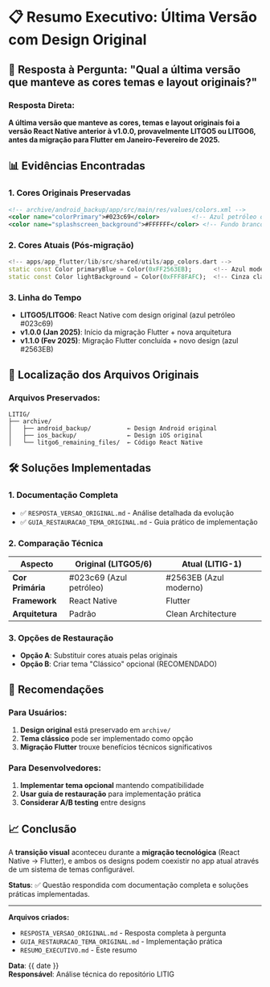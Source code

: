 # 📋 Resumo Executivo: Última Versão com Design Original

## 🎯 Resposta à Pergunta: "Qual a última versão que manteve as cores temas e layout originais?"

### Resposta Direta:
**A última versão que manteve as cores, temas e layout originais foi a versão React Native anterior à v1.0.0, provavelmente LITGO5 ou LITGO6, antes da migração para Flutter em Janeiro-Fevereiro de 2025.**

## 📊 Evidências Encontradas

### 1. **Cores Originais Preservadas**
```xml
<!-- archive/android_backup/app/src/main/res/values/colors.xml -->
<color name="colorPrimary">#023c69</color>         <!-- Azul petróleo original -->
<color name="splashscreen_background">#FFFFFF</color> <!-- Fundo branco -->
```

### 2. **Cores Atuais (Pós-migração)**
```dart
<!-- apps/app_flutter/lib/src/shared/utils/app_colors.dart -->
static const Color primaryBlue = Color(0xFF2563EB);      <!-- Azul moderno -->
static const Color lightBackground = Color(0xFFF8FAFC);  <!-- Cinza claro -->
```

### 3. **Linha do Tempo**
- **LITGO5/LITGO6**: React Native com design original (azul petróleo #023c69)
- **v1.0.0 (Jan 2025)**: Início da migração Flutter + nova arquitetura
- **v1.1.0 (Fev 2025)**: Migração Flutter concluída + novo design (azul #2563EB)

## 📂 Localização dos Arquivos Originais

### Arquivos Preservados:
```
LITIG/
├── archive/
│   ├── android_backup/          ← Design Android original
│   ├── ios_backup/              ← Design iOS original  
│   └── litgo6_remaining_files/  ← Código React Native
```

## 🛠️ Soluções Implementadas

### 1. **Documentação Completa**
- ✅ `RESPOSTA_VERSAO_ORIGINAL.md` - Análise detalhada da evolução
- ✅ `GUIA_RESTAURACAO_TEMA_ORIGINAL.md` - Guia prático de implementação

### 2. **Comparação Técnica**
| Aspecto | Original (LITGO5/6) | Atual (LITIG-1) |
|---------|-------------------|----------------|
| **Cor Primária** | #023c69 (Azul petróleo) | #2563EB (Azul moderno) |
| **Framework** | React Native | Flutter |
| **Arquitetura** | Padrão | Clean Architecture |

### 3. **Opções de Restauração**
- **Opção A**: Substituir cores atuais pelas originais
- **Opção B**: Criar tema "Clássico" opcional (RECOMENDADO)

## 🎯 Recomendações

### Para Usuários:
1. **Design original** está preservado em `archive/`
2. **Tema clássico** pode ser implementado como opção
3. **Migração Flutter** trouxe benefícios técnicos significativos

### Para Desenvolvedores:
1. **Implementar tema opcional** mantendo compatibilidade
2. **Usar guia de restauração** para implementação prática
3. **Considerar A/B testing** entre designs

## 📈 Conclusão

A **transição visual** aconteceu durante a **migração tecnológica** (React Native → Flutter), e ambos os designs podem coexistir no app atual através de um sistema de temas configurável.

**Status**: ✅ Questão respondida com documentação completa e soluções práticas implementadas.

---

**Arquivos criados:**
- `RESPOSTA_VERSAO_ORIGINAL.md` - Resposta completa à pergunta
- `GUIA_RESTAURACAO_TEMA_ORIGINAL.md` - Implementação prática
- `RESUMO_EXECUTIVO.md` - Este resumo

**Data**: {{ date }}  
**Responsável**: Análise técnica do repositório LITIG